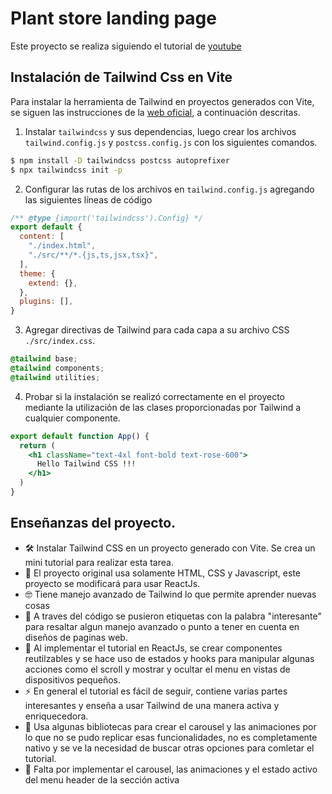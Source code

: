 # Plant store landing page

Este proyecto se realiza siguiendo el tutorial de [youtube](https://www.youtube.com/watch?v=zKguO4oaAGs)

## Instalación de Tailwind Css en Vite
Para instalar la herramienta de Tailwind en proyectos generados con Vite, se siguen las instrucciones de la [web oficial](https://tailwindcss.com/docs/guides/vite), a continuación descritas.

1. Instalar `tailwindcss` y sus dependencias, luego crear los archivos `tailwind.config.js` y `postcss.config.js` con los siguientes comandos.
```bash
$ npm install -D tailwindcss postcss autoprefixer
$ npx tailwindcss init -p
```

2. Configurar las rutas de los archivos en `tailwind.config.js` agregando las siguientes líneas de código

``` js
/** @type {import('tailwindcss').Config} */
export default {
  content: [
    "./index.html",
    "./src/**/*.{js,ts,jsx,tsx}",
  ],
  theme: {
    extend: {},
  },
  plugins: [],
}
```

3. Agregar directivas de Tailwind para cada capa a su archivo CSS `./src/index.css`.
```CSS
@tailwind base;
@tailwind components;
@tailwind utilities;
```

4. Probar si la instalación se realizó correctamente en el proyecto mediante la utilización de las clases proporcionadas por Tailwind a cualquier componente.
```jsx
export default function App() {
  return (
    <h1 className="text-4xl font-bold text-rose-600">
      Hello Tailwind CSS !!!
    </h1>
  )
}
```


## Enseñanzas del proyecto.
- 🛠 Instalar Tailwind CSS en un proyecto generado con Vite. Se crea un mini tutorial para realizar esta tarea.
- 💪 El proyecto original usa solamente HTML, CSS y Javascript, este proyecto se modificará para usar ReactJs.
- 🤓 Tiene manejo avanzado de Tailwind lo que permite aprender nuevas cosas
- 🧐 A traves del código se pusieron etiquetas con la palabra "interesante" para resaltar algun manejo avanzado o punto a tener en cuenta en diseños de paginas web.
- 💪 Al implementar el tutorial en ReactJs, se crear componentes reutilzables y se hace uso de estados y hooks para manipular algunas acciones como el scroll y mostrar y ocultar el menu en vistas de dispositivos pequeños.
- ⚡ En general el tutorial es fácil de seguir, contiene varias partes interesantes y enseña a usar Tailwind de una manera activa y enriquecedora.
- 💢 Usa algunas bibliotecas para crear el carousel y las animaciones por lo que no se pudo replicar esas funcionalidades, no es completamente nativo y se ve la necesidad de buscar otras opciones para comletar el tutorial.
- 👻 Falta por implementar el carousel, las animaciones y el estado activo del menu header de la sección activa